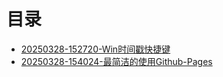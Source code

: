 # 目录
- [20250328-152720-Win时间戳快捷键](20250328-152720-Win时间戳快捷键/index.md)
- [20250328-154024-最简洁的使用Github-Pages](<20250328-154024-最简洁的使用Github-Pages/index.md>)